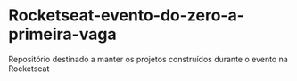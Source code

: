 # Rocketseat-evento-do-zero-a-primeira-vaga
Repositório destinado a manter os projetos construídos durante o evento na Rocketseat
